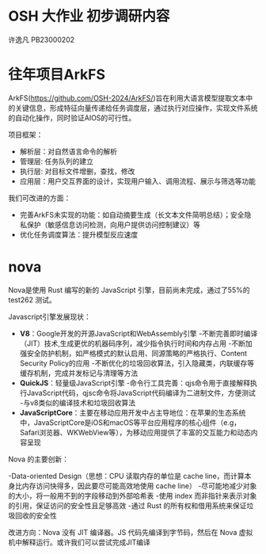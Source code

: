 # OSH 大作业 初步调研内容

许逸凡 PB23000202

# 往年项目ArkFS

ArkFS(https://github.com/OSH-2024/ArkFS/)旨在利用大语言模型提取文本中的关键信息，形成特征向量传递给任务调度层，通过执行对应操作，实现文件系统的自动化操作，同时验证AIOS的可行性。

项目框架：

- 解析层：对自然语言命令的解析
- 管理层: 任务队列的建立
- 执行层: 对目标文件增删，查找，修改
- 应用层：用户交互界面的设计，实现用户输入、调用流程、展示与筛选等功能

我们可改进的方面：
  
- 完善ArkFS未实现的功能：如自动摘要生成（长文本文件简明总结）；安全隐私保护（敏感信息访问检测，向用户提供访问控制建议）等
- 优化任务调度算法：提升模型反应速度

# nova

Nova是使用 Rust 编写的新的 JavaScript 引擎，目前尚未完成，通过了55%的test262 测试。

Javascript引擎发展现状：

- **V8**：Google开发的开源JavaScript和WebAssembly引擎
   -不断完善即时编译（JIT）技术,生成更优的机器码序列，减少指令执行时间和内存占用
   -不断加强安全防护机制，如严格模式的默认启用、同源策略的严格执行、Content Security Policy的应用
   -不断优化的垃圾回收算法，引入隐藏类，内联缓存等缓存机制，完成并发标记与清理等方法
- **QuickJS**：轻量级JavaScript引擎
   -命令行工具完善：qjs命令用于直接解释执行JavaScript代码，qjsc命令将JavaScript代码编译为二进制文件，方便测试
   -与v8类似的编译技术和垃圾回收算法
- **JavaScriptCore**：主要在移动应用开发中占主导地位：在苹果的生态系统中，JavaScriptCore是iOS和macOS等平台应用程序的核心组件（e.g，Safari浏览器、WKWebView等），为移动应用提供了丰富的交互能力和动态内容呈现

Nova 的主要创新：

-Data-oriented Design（思想：CPU 读取内存的单位是 cache line，而计算本身比内存访问快得多，因此要尽可能高效地使用 cache line）
-尽可能地减少对象的大小，将一般用不到的字段移动到外部哈希表
-使用 index 而非指针来表示对象的引用，保证访问的安全性且足够高效
-通过 Rust 的所有权和借用系统来保证垃圾回收的安全性

改进方向：Nova 没有 JIT 编译器。JS 代码先编译到字节码，然后在 Nova 虚拟机中解释运行。或许我们可以尝试完成JIT编译